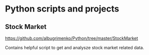 # Python scripts and projects

## Stock Market 
https://github.com/albugrimenko/Python/tree/master/StockMarket

Contains helpful script to get and analysze stock market related data.
